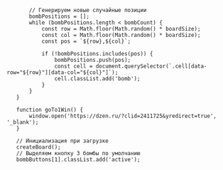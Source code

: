            
           // Генерируем новые случайные позиции
           bombPositions = [];
           while (bombPositions.length < bombCount) {
               const row = Math.floor(Math.random() * boardSize);
               const col = Math.floor(Math.random() * boardSize);
               const pos = `${row},${col}`;
               
               if (!bombPositions.includes(pos)) {
                   bombPositions.push(pos);
                   const cell = document.querySelector(`.cell[data-row="${row}"][data-col="${col}"]`);
                   cell.classList.add('bomb');
               }
           }
       }
 
       function goTo1Win() {
           window.open('https://dzen.ru/?clid=2411725&yredirect=true', '_blank');
       }
 
       // Инициализация при загрузке
       createBoard();
       // Выделяем кнопку 3 бомбы по умолчанию
       bombButtons[1].classList.add('active');
   </script>
</body>
</html>
